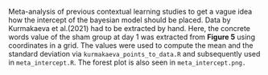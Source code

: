 Meta-analysis of previous contextual learning studies to get a vague idea how the intercept of the bayesian model should be placed. Data by Kurmakaeva et al.(2021) had to be extracted by hand. Here, the concrete words value of the sham group at day 1 was extracted from **Figure 5** using coordinates in a grid. The values were used to compute the mean and the standard deviation via `kurmakaeva_points_to_data.R` and subsequently used in `meta_intercept.R`. The forest plot is also seen in `meta_intercept.png.`
